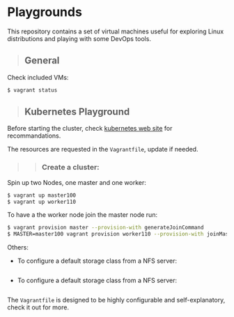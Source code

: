 # Playgrounds
This repository contains a set of virtual machines useful for exploring Linux distributions and playing with some DevOps tools.
> ## General
Check included VMs:
```bash
$ vagrant status
```
> ## Kubernetes Playground

Before starting the cluster, check [kubernetes web site](https://kubernetes.io/docs/setup/production-environment/tools/kubeadm/install-kubeadm/#before-you-begin) for recommandations.

The resources are requested in the `Vagrantfile`, update if needed.
>> ### Create a cluster:
Spin up two Nodes, one master and one worker:
```bash
$ vagrant up master100
$ vagrant up worker110
```
To have a the worker node join the master node run:
```bash
$ vagrant provision master --provision-with generateJoinCommand
$ MASTER=master100 vagrant provision worker110 --provision-with joinMasterNode
```

Others:
- To configure a default storage class from a NFS server:
	```bash

	```
- To configure a default storage class from a NFS server:
	```bash
	
	```
The `Vagrantfile` is designed to be highly configurable and self-explanatory, check it out for more.